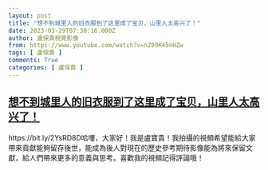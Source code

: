 ```yaml
---
layout: post
title: "想不到城里人的旧衣服到了这里成了宝贝，山里人太高兴了！"
date: 2023-03-29T07:30:16.000Z
author: 盧保貴視覺影像
from: https://www.youtube.com/watch?v=nZ99K45nHZw
tags: [ 盧保貴 ]
comments: True
categories: [ 盧保貴 ]
---
```

<!--1680075016000-->
[想不到城里人的旧衣服到了这里成了宝贝，山里人太高兴了！](https://www.youtube.com/watch?v=nZ99K45nHZw)
------

<div>
https://bit.ly/2YsRD8D哈嘍，大家好！我是盧寶貴！我拍攝的視頻希望能給大家帶來貢獻能夠留存後世，能成為後人對現在的歷史參考期待影像能為將來保留文獻，給人們帶來更多的意義與思考。喜歡我的視頻記得評論哦！
</div>
